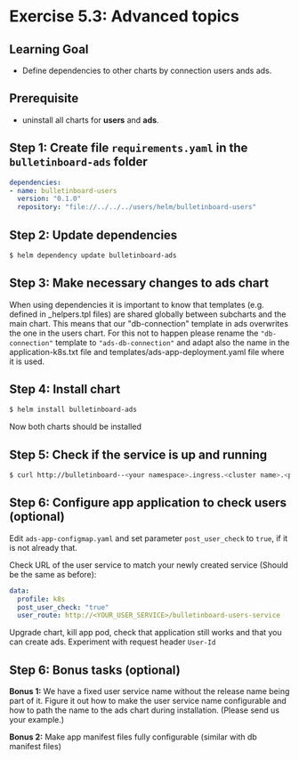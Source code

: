 # Exercise 5.3: Advanced topics

## Learning Goal
- Define dependencies to other charts by connection users ands ads.

## Prerequisite

- uninstall all charts for **users** and **ads**.

## Step 1: Create file `requirements.yaml` in the `bulletinboard-ads` folder

```yaml
dependencies:
- name: bulletinboard-users
  version: "0.1.0"
  repository: "file://../../../users/helm/bulletinboard-users"
``` 

## Step 2: Update dependencies

```bash
$ helm dependency update bulletinboard-ads
```

## Step 3: Make necessary changes to ads chart

When using dependencies it is important to know that templates (e.g. defined in _helpers.tpl files) are shared globally between subcharts and the main chart. This means that our "db-connection" template in ads overwrites the one in the users chart. For this not to happen please rename the `"db-connection"` template to `"ads-db-connection"` and adapt also the name in the application-k8s.txt file and templates/ads-app-deployment.yaml file where it is used.

## Step 4: Install chart

```bash
$ helm install bulletinboard-ads
```

Now both charts should be installed


## Step 5: Check if the service is up and running

```bash
$ curl http://bulletinboard--<your namespace>.ingress.<cluster name>.<project name>.shoot.canary.k8s-hana.ondemand.com/ads/api/v1/ads
```

## Step 6: Configure app application to check users (optional)

Edit `ads-app-configmap.yaml` and set parameter `post_user_check` to `true`, if it is not already that.

Check URL of the user service to match your newly created service (Should be the same as before):


```yaml
data:
  profile: k8s
  post_user_check: "true"
  user_route: http://<YOUR_USER_SERVICE>/bulletinboard-users-service
```

Upgrade chart, kill app pod, check that application still works and that you can create ads. Experiment with request header `User-Id`

## Step 6: Bonus tasks (optional)

**Bonus 1:** We have a fixed user service name without the release name being part of it. Figure it out how to make the user service name configurable and how to path the name to the ads chart during installation. (Please send us your example.)

**Bonus 2:** Make app manifest files fully configurable (similar with db manifest files)

 
